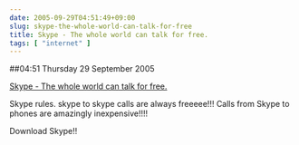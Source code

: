 ```yaml
---
date: 2005-09-29T04:51:49+09:00
slug: skype-the-whole-world-can-talk-for-free
title: Skype - The whole world can talk for free.
tags: [ "internet" ]
---
```


##04:51 Thursday 29 September 2005

[Skype - The whole world can talk for free.](http://skype.com/helloagain.html)

Skype rules.  skype to skype calls are always freeeee!!! Calls from Skype to phones are amazingly inexpensive!!!!

Download Skype!!
